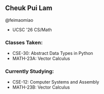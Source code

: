 Cheuk Pui Lam
- 
@feimaomiao

- UCSC '26 CS/Math  

### Classes Taken:

- CSE-30: Abstract Data Types in Python
- MATH-23A: Vector Calculus

### Currently Studying:
- CSE-12: Computer Systems and Assembly
- MATH-23B: Vector Calculus


